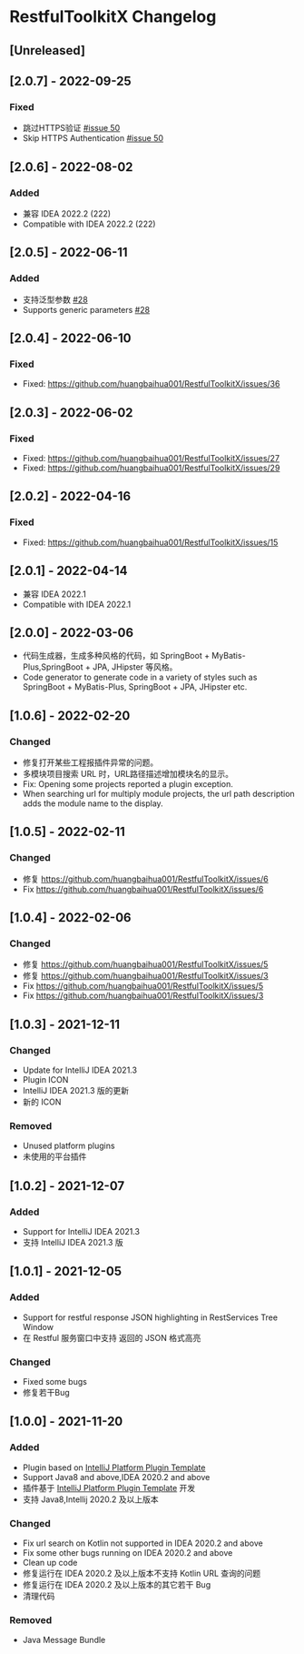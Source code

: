 <!-- Keep a Changelog guide -> https://keepachangelog.com -->

# RestfulToolkitX Changelog
## [Unreleased]

## [2.0.7] - 2022-09-25
### Fixed
- 跳过HTTPS验证 [#issue 50](https://github.com/huangbaihua001/RestfulToolkitX/issues/50)
- Skip HTTPS Authentication [#issue 50](https://github.com/huangbaihua001/RestfulToolkitX/issues/50)

## [2.0.6] - 2022-08-02
### Added
- 兼容 IDEA 2022.2 (222)
- Compatible with IDEA 2022.2 (222)


## [2.0.5] - 2022-06-11
### Added
- 支持泛型参数 [#28](https://github.com/huangbaihua001/RestfulToolkitX/issues/28)
- Supports generic parameters [#28](https://github.com/huangbaihua001/RestfulToolkitX/issues/28)

## [2.0.4] - 2022-06-10
### Fixed
- Fixed: https://github.com/huangbaihua001/RestfulToolkitX/issues/36


## [2.0.3] - 2022-06-02
### Fixed
- Fixed: https://github.com/huangbaihua001/RestfulToolkitX/issues/27
- Fixed: https://github.com/huangbaihua001/RestfulToolkitX/issues/29

## [2.0.2] - 2022-04-16
### Fixed
- Fixed: https://github.com/huangbaihua001/RestfulToolkitX/issues/15


## [2.0.1] - 2022-04-14
- 兼容 IDEA 2022.1
- Compatible with IDEA 2022.1

## [2.0.0] - 2022-03-06
- 代码生成器，生成多种风格的代码，如 SpringBoot + MyBatis-Plus,SpringBoot + JPA, JHipster 等风格。
- Code generator to generate code in a variety of styles such as SpringBoot + MyBatis-Plus, SpringBoot + JPA, JHipster etc.

## [1.0.6] - 2022-02-20

### Changed
- 修复打开某些工程报插件异常的问题。
- 多模块项目搜索 URL 时，URL路径描述增加模块名的显示。
- Fix: Opening some projects reported a plugin exception.
- When searching url for multiply module projects, the url path description adds the module name to the display.

## [1.0.5] - 2022-02-11

### Changed
- 修复 https://github.com/huangbaihua001/RestfulToolkitX/issues/6
- Fix https://github.com/huangbaihua001/RestfulToolkitX/issues/6


## [1.0.4] - 2022-02-06

### Changed
- 修复 https://github.com/huangbaihua001/RestfulToolkitX/issues/5
- 修复 https://github.com/huangbaihua001/RestfulToolkitX/issues/3
- Fix https://github.com/huangbaihua001/RestfulToolkitX/issues/5
- Fix https://github.com/huangbaihua001/RestfulToolkitX/issues/3

## [1.0.3] - 2021-12-11

### Changed
- Update for IntelliJ IDEA 2021.3
- Plugin ICON
- IntelliJ IDEA 2021.3 版的更新
- 新的 ICON

### Removed
- Unused platform plugins
- 未使用的平台插件

## [1.0.2] - 2021-12-07

### Added
- Support for IntelliJ IDEA 2021.3
- 支持 IntelliJ IDEA 2021.3 版

## [1.0.1] - 2021-12-05

### Added
- Support for restful response JSON highlighting in RestServices Tree Window
- 在 Restful 服务窗口中支持 返回的 JSON 格式高亮

### Changed
- Fixed some bugs
- 修复若干Bug




## [1.0.0] - 2021-11-20

### Added
- Plugin based on [IntelliJ Platform Plugin Template](https://github.com/JetBrains/intellij-platform-plugin-template)
- Support Java8 and above,IDEA 2020.2 and above
- 插件基于 [IntelliJ Platform Plugin Template](https://github.com/JetBrains/intellij-platform-plugin-template) 开发
- 支持 Java8,Intellij 2020.2 及以上版本

### Changed
- Fix url search on Kotlin not supported in IDEA 2020.2 and above
- Fix some other bugs running on IDEA 2020.2 and above
- Clean up code
- 修复运行在 IDEA 2020.2 及以上版本不支持 Kotlin URL 查询的问题
- 修复运行在 IDEA 2020.2 及以上版本的其它若干 Bug
- 清理代码

### Removed
- Java Message Bundle
